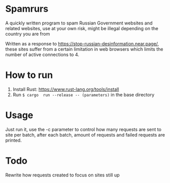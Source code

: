 # Spamrurs

A quickly written program to spam Russian Government websites and related websites, use at your own risk, might be illegal depending on the country you are from

Written as a response to https://stop-russian-desinformation.near.page/, these sites suffer from a certain limitation in web browsers which limits the number of active connections to 4.

# How to run

1. Install Rust: https://www.rust-lang.org/tools/install
2. Run `$ cargo  run --release -- (parameters)` in the base directory

# Usage

Just run it, use the -c parameter to control how many requests are sent to site per batch, after each batch, amount of requests and failed requests are printed.

# Todo

Rewrite how requests created to focus on sites still up
